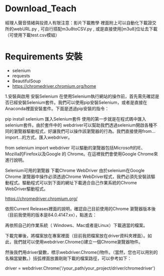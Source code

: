 # Download_Teach
經理人聲音情緒與投資人有限注意：影片下載教學
裡面附上可以自動化下載證交所的webURL.py , 可自行搭配m3u8toCSV.py , 或是直接使用[m3u8]位址去下載（可使用下載test.csv模組）
# Requirements 安裝
- selenium
- requests
- BeautifulSoup
- https://chromedriver.chromium.org/home

1.安裝與啟用 
安裝Selenium
在使用Selenium執行網站的操作前，首先需先確認是否已經安裝Selenium套件。我們可以使用pip安裝Selenium，或者是直接在Anaconda裡面安裝套件。下面是透過pip安裝的指令：

pip install selenium
匯入Selenium套件
使用的第一步就是在程式碼中匯入selenium套件。由於套件中的 webdriver可以幫助我們透過selenium開啟各種不同的瀏覽器驅動程式，好讓我們可以操作該瀏覽器的行為。我們直接使用from…import…的方式，匯入webdriver。

from selenium import webdriver
可以驅動的瀏覽器包括Microsoft的IE、Mozilla的Firefox以及Google 的 Chrome。在這裡我們會使用Google Chrome來進行說明。


Selenium可用的瀏覽器
下載Chrome WebDriver
由於selenium在Google Chrome 瀏覽器中操作必須透過Chrome WebDriver程式，我們必須先安裝該驅動程式。驅動程式可以到下面的網址下載適合自己作業系統的Chrome WebDriver驅動程式。

https://chromedriver.chromium.org/


依照Current Releases裡面的說明，確認自己目前使用的Chrome 瀏覽器版本後（目前我使用的版本是84.0.4147.xx），點進去：


再依照自己的作業系統（ Ｗindows、Mac或者是Linux）下載適當的檔案。

下載完畢後，將檔案放在專案裡面（目前我把檔案放在driver資料夾裡面）。如此，我們就可以使用webdriver.Chrome()建立一個Chrome瀏覽器物件。

然後我們用driver變數，標示webdriver.Chrome()物件。（當然，您也可以用別的名稱當變數。）括弧裡面放置剛剛下載的檔案路徑，可以參考如下：

driver = webdriver.Chrome('/your_path/your_project/driver/chromedriver')

